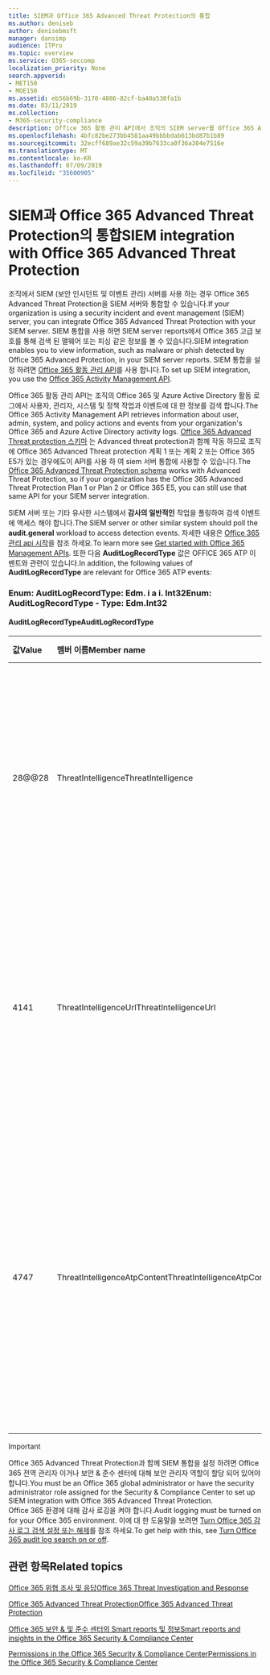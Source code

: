 ```yaml
---
title: SIEM과 Office 365 Advanced Threat Protection의 통합
ms.author: deniseb
author: denisebmsft
manager: dansimp
audience: ITPro
ms.topic: overview
ms.service: O365-seccomp
localization_priority: None
search.appverid:
- MET150
- MOE150
ms.assetid: eb56b69b-3170-4086-82cf-ba40a530fa1b
ms.date: 03/11/2019
ms.collection:
- M365-security-compliance
description: Office 365 활동 관리 API에서 조직의 SIEM server를 Office 365 Advanced Threat Protection 및 관련 위협 이벤트와 통합 합니다.
ms.openlocfilehash: 4bfc82be273bb4581aa49bbbbdab613bd87b1b89
ms.sourcegitcommit: 32ecff689ae32c59a39b7633ca0f36a304e7516e
ms.translationtype: MT
ms.contentlocale: ko-KR
ms.lasthandoff: 07/09/2019
ms.locfileid: "35600905"
---
```

# <a name="siem-integration-with-office-365-advanced-threat-protection"></a><span data-ttu-id="9d70d-103">SIEM과 Office 365 Advanced Threat Protection의 통합</span><span class="sxs-lookup"><span data-stu-id="9d70d-103">SIEM integration with Office 365 Advanced Threat Protection</span></span>

<span data-ttu-id="9d70d-104">조직에서 SIEM (보안 인시던트 및 이벤트 관리) 서버를 사용 하는 경우 Office 365 Advanced Threat Protection을 SIEM 서버와 통합할 수 있습니다.</span><span class="sxs-lookup"><span data-stu-id="9d70d-104">If your organization is using a security incident and event management (SIEM) server, you can integrate Office 365 Advanced Threat Protection with your SIEM server.</span></span> <span data-ttu-id="9d70d-105">SIEM 통합을 사용 하면 SIEM server reports에서 Office 365 고급 보호를 통해 검색 된 맬웨어 또는 피싱 같은 정보를 볼 수 있습니다.</span><span class="sxs-lookup"><span data-stu-id="9d70d-105">SIEM integration enables you to view information, such as malware or phish detected by Office 365 Advanced Protection, in your SIEM server reports.</span></span> <span data-ttu-id="9d70d-106">SIEM 통합을 설정 하려면 [Office 365 활동 관리 API](https://docs.microsoft.com/office/office-365-management-api/office-365-management-activity-api-reference)를 사용 합니다.</span><span class="sxs-lookup"><span data-stu-id="9d70d-106">To set up SIEM integration, you use the [Office 365 Activity Management API](https://docs.microsoft.com/office/office-365-management-api/office-365-management-activity-api-reference).</span></span> 

<span data-ttu-id="9d70d-107">Office 365 활동 관리 API는 조직의 Office 365 및 Azure Active Directory 활동 로그에서 사용자, 관리자, 시스템 및 정책 작업과 이벤트에 대 한 정보를 검색 합니다.</span><span class="sxs-lookup"><span data-stu-id="9d70d-107">The Office 365 Activity Management API retrieves information about user, admin, system, and policy actions and events from your organization's Office 365 and Azure Active Directory activity logs.</span></span> <span data-ttu-id="9d70d-108">[Office 365 Advanced Threat protection 스키마](https://docs.microsoft.com/office/office-365-management-api/office-365-management-activity-api-schema#office-365-advanced-threat-protection-and-threat-intelligence-schema) 는 Advanced threat protection과 함께 작동 하므로 조직에 Office 365 Advanced Threat protection 계획 1 또는 계획 2 또는 Office 365 E5가 있는 경우에도이 API를 사용 하 여 siem 서버 통합에 사용할 수 있습니다.</span><span class="sxs-lookup"><span data-stu-id="9d70d-108">The [Office 365 Advanced Threat Protection schema](https://docs.microsoft.com/office/office-365-management-api/office-365-management-activity-api-schema#office-365-advanced-threat-protection-and-threat-intelligence-schema) works with Advanced Threat Protection, so if your organization has the Office 365 Advanced Threat Protection Plan 1 or Plan 2 or Office 365 E5, you can still use that same API for your SIEM server integration.</span></span> 

<span data-ttu-id="9d70d-109">SIEM 서버 또는 기타 유사한 시스템에서 **감사의 일반적인** 작업을 폴링하여 검색 이벤트에 액세스 해야 합니다.</span><span class="sxs-lookup"><span data-stu-id="9d70d-109">The SIEM server or other similar system should poll the **audit.general** workload to access detection events.</span></span> <span data-ttu-id="9d70d-110">자세한 내용은 [Office 365 관리 api 시작](https://docs.microsoft.com/office/office-365-management-api/get-started-with-office-365-management-apis)을 참조 하세요.</span><span class="sxs-lookup"><span data-stu-id="9d70d-110">To learn more see [Get started with Office 365 Management APIs](https://docs.microsoft.com/office/office-365-management-api/get-started-with-office-365-management-apis).</span></span> <span data-ttu-id="9d70d-111">또한 다음 **AuditLogRecordType** 값은 OFFICE 365 ATP 이벤트와 관련이 있습니다.</span><span class="sxs-lookup"><span data-stu-id="9d70d-111">In addition, the following values of **AuditLogRecordType** are relevant for Office 365 ATP events:</span></span>

### <a name="enum-auditlogrecordtype---type-edmint32"></a><span data-ttu-id="9d70d-112">Enum: AuditLogRecordType: Edm. i a i. Int32</span><span class="sxs-lookup"><span data-stu-id="9d70d-112">Enum: AuditLogRecordType - Type: Edm.Int32</span></span>

#### <a name="auditlogrecordtype"></a><span data-ttu-id="9d70d-113">AuditLogRecordType</span><span class="sxs-lookup"><span data-stu-id="9d70d-113">AuditLogRecordType</span></span>

|<span data-ttu-id="9d70d-114">값</span><span class="sxs-lookup"><span data-stu-id="9d70d-114">Value</span></span>|<span data-ttu-id="9d70d-115">멤버 이름</span><span class="sxs-lookup"><span data-stu-id="9d70d-115">Member name</span></span>|<span data-ttu-id="9d70d-116">설명</span><span class="sxs-lookup"><span data-stu-id="9d70d-116">Description</span></span>|
|:-----|:-----|:-----|
|<span data-ttu-id="9d70d-117">28@@</span><span class="sxs-lookup"><span data-stu-id="9d70d-117">28</span></span>|<span data-ttu-id="9d70d-118">ThreatIntelligence</span><span class="sxs-lookup"><span data-stu-id="9d70d-118">ThreatIntelligence</span></span>|<span data-ttu-id="9d70d-119">Exchange Online Protection 및 Office 365 Advanced Threat Protection의 피싱 및 맬웨어 이벤트</span><span class="sxs-lookup"><span data-stu-id="9d70d-119">Phishing and malware events from Exchange Online Protection and Office 365 Advanced Threat Protection.</span></span>|
|<span data-ttu-id="9d70d-120">41</span><span class="sxs-lookup"><span data-stu-id="9d70d-120">41</span></span>|<span data-ttu-id="9d70d-121">ThreatIntelligenceUrl</span><span class="sxs-lookup"><span data-stu-id="9d70d-121">ThreatIntelligenceUrl</span></span>|<span data-ttu-id="9d70d-122">ATP Safe 링크는 Office 365 Advanced Threat Protection에서 차단 및 차단 이벤트 차단을 방지 하 고 무시 합니다.</span><span class="sxs-lookup"><span data-stu-id="9d70d-122">ATP Safe Links time-of-block and block override events from Office 365 Advanced Threat Protection.</span></span>|
|<span data-ttu-id="9d70d-123">47</span><span class="sxs-lookup"><span data-stu-id="9d70d-123">47</span></span>|<span data-ttu-id="9d70d-124">ThreatIntelligenceAtpContent</span><span class="sxs-lookup"><span data-stu-id="9d70d-124">ThreatIntelligenceAtpContent</span></span>|<span data-ttu-id="9d70d-125">SharePoint Online, 비즈니스용 OneDrive 및 Office 365 Advanced Threat Protection의 파일에 대 한 피싱 및 맬웨어 이벤트입니다.</span><span class="sxs-lookup"><span data-stu-id="9d70d-125">Phishing and malware events for files in SharePoint Online, OneDrive for Business, and Microsoft Teams from Office 365 Advanced Threat Protection.</span></span>|

> [!IMPORTANT]
> <span data-ttu-id="9d70d-126">Office 365 Advanced Threat Protection과 함께 SIEM 통합을 설정 하려면 Office 365 전역 관리자 이거나 보안 & 준수 센터에 대해 보안 관리자 역할이 할당 되어 있어야 합니다.</span><span class="sxs-lookup"><span data-stu-id="9d70d-126">You must be an Office 365 global administrator or have the security administrator role assigned for the Security & Compliance Center to set up SIEM integration with Office 365 Advanced Threat Protection.</span></span><br/><span data-ttu-id="9d70d-127">Office 365 환경에 대해 감사 로깅을 켜야 합니다.</span><span class="sxs-lookup"><span data-stu-id="9d70d-127">Audit logging must be turned on for your Office 365 environment.</span></span> <span data-ttu-id="9d70d-128">이에 대 한 도움말을 보려면 [Turn Office 365 감사 로그 검색 설정 또는 해제](turn-audit-log-search-on-or-off.md)를 참조 하세요.</span><span class="sxs-lookup"><span data-stu-id="9d70d-128">To get help with this, see [Turn Office 365 audit log search on or off](turn-audit-log-search-on-or-off.md).</span></span>

## <a name="related-topics"></a><span data-ttu-id="9d70d-129">관련 항목</span><span class="sxs-lookup"><span data-stu-id="9d70d-129">Related topics</span></span>

[<span data-ttu-id="9d70d-130">Office 365 위협 조사 및 응답</span><span class="sxs-lookup"><span data-stu-id="9d70d-130">Office 365 Threat Investigation and Response</span></span>](office-365-ti.md)

[<span data-ttu-id="9d70d-131">Office 365 Advanced Threat Protection</span><span class="sxs-lookup"><span data-stu-id="9d70d-131">Office 365 Advanced Threat Protection</span></span>](office-365-atp.md)

[<span data-ttu-id="9d70d-132">Office 365 보안 &amp; 및 준수 센터의 Smart reports 및 정보</span><span class="sxs-lookup"><span data-stu-id="9d70d-132">Smart reports and insights in the Office 365 Security &amp; Compliance Center</span></span>](reports-and-insights-in-security-and-compliance.md)
  
[<span data-ttu-id="9d70d-133">Permissions in the Office 365 Security &amp; Compliance Center</span><span class="sxs-lookup"><span data-stu-id="9d70d-133">Permissions in the Office 365 Security &amp; Compliance Center</span></span>](permissions-in-the-security-and-compliance-center.md)
  
